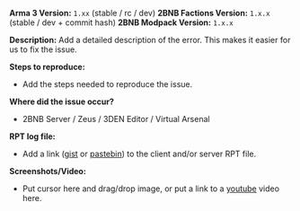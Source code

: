 **Arma 3 Version:** `1.xx` (stable / rc / dev)
**2BNB Factions Version:** `1.x.x` (stable / dev + commit hash)
**2BNB Modpack Version:** `1.x.x`

**Description:**
Add a detailed description of the error. This makes it easier for us to fix the issue.

**Steps to reproduce:**
- Add the steps needed to reproduce the issue.

**Where did the issue occur?**
- 2BNB Server / Zeus / 3DEN Editor / Virtual Arsenal

**RPT log file:**
- Add a link ([gist](https://gist.github.com) or [pastebin](http://pastebin.com)) to the client and/or server RPT file.

**Screenshots/Video:**
- Put cursor here and drag/drop image, or put a link to a [youtube](https://youtube.com) video here.
